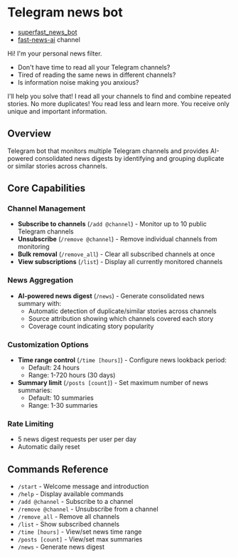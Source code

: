 # Telegram news bot
- [superfast_news_bot](https://t.me/superfast_news_bot)
- [fast-news-ai](t.me/fast_news_ai) channel

Hi! I'm your personal news filter.
- Don't have time to read all your Telegram channels?
- Tired of reading the same news in different channels?
- Is information noise making you anxious?

I'll help you solve that!
I read all your channels to find and combine repeated stories. No more duplicates!
You read less and learn more. You receive only unique and important information.

## Overview
Telegram bot that monitors multiple Telegram channels and provides AI-powered consolidated news digests by identifying and grouping duplicate or similar stories across channels.

## Core Capabilities

### Channel Management
- **Subscribe to channels** (`/add @channel`) - Monitor up to 10 public Telegram channels
- **Unsubscribe** (`/remove @channel`) - Remove individual channels from monitoring
- **Bulk removal** (`/remove_all`) - Clear all subscribed channels at once
- **View subscriptions** (`/list`) - Display all currently monitored channels

### News Aggregation
- **AI-powered news digest** (`/news`) - Generate consolidated news summary with:
  - Automatic detection of duplicate/similar stories across channels
  - Source attribution showing which channels covered each story
  - Coverage count indicating story popularity

### Customization Options
- **Time range control** (`/time [hours]`) - Configure news lookback period:
  - Default: 24 hours
  - Range: 1-720 hours (30 days)
- **Summary limit** (`/posts [count]`) - Set maximum number of news summaries:
  - Default: 10 summaries
  - Range: 1-30 summaries

### Rate Limiting
- 5 news digest requests per user per day
- Automatic daily reset

## Commands Reference

- `/start` - Welcome message and introduction
- `/help` - Display available commands
- `/add @channel` - Subscribe to a channel
- `/remove @channel` - Unsubscribe from a channel
- `/remove_all` - Remove all channels
- `/list` - Show subscribed channels
- `/time [hours]` - View/set news time range
- `/posts [count]` - View/set max summaries
- `/news` - Generate news digest

